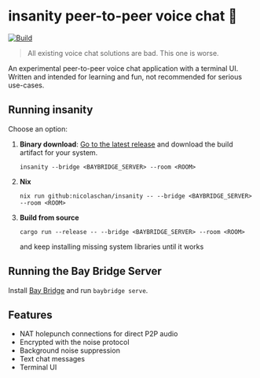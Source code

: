 # insanity peer-to-peer voice chat 🤯

[![Build](https://github.com/nicolaschan/insanity/actions/workflows/build.yml/badge.svg)](https://github.com/nicolaschan/insanity/actions/workflows/build.yml)

> All existing voice chat solutions are bad. This one is worse.

An experimental peer-to-peer voice chat application with a terminal UI. Written and intended for learning and fun, not recommended for serious use-cases.

## Running insanity

Choose an option:

1. **Binary download**: [Go to the latest release](https://github.com/nicolaschan/insanity/releases/) and download the build artifact for your system.
   ```
   insanity --bridge <BAYBRIDGE_SERVER> --room <ROOM>
   ```
2. **Nix**
   ```
   nix run github:nicolaschan/insanity -- --bridge <BAYBRIDGE_SERVER> --room <ROOM>
   ```
3. **Build from source**
   ```
   cargo run --release -- --bridge <BAYBRIDGE_SERVER> --room <ROOM>
   ```
   and keep installing missing system libraries until it works

## Running the Bay Bridge Server

Install [Bay Bridge](https://github.com/nicolaschan/baybridge) and run `baybridge serve`.

## Features
- NAT holepunch connections for direct P2P audio
- Encrypted with the noise protocol
- Background noise suppression
- Text chat messages
- Terminal UI
